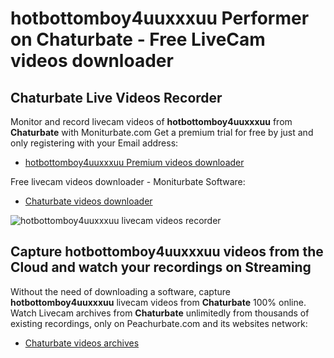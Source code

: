 # hotbottomboy4uuxxxuu Performer on Chaturbate - Free LiveCam videos downloader

## Chaturbate Live Videos Recorder

Monitor and record livecam videos of **hotbottomboy4uuxxxuu** from **Chaturbate** with Moniturbate.com
Get a premium trial for free by just and only registering with your Email address:
* [hotbottomboy4uuxxxuu Premium videos downloader](https://moniturbate.com/request-demo-licence-key.html)

Free livecam videos downloader - Moniturbate Software:
* [Chaturbate videos downloader](https://moniturbate.com/moniturbate-download-software.html)

![hotbottomboy4uuxxxuu livecam videos recorder](https://peachurnet.com/templates/moniturbate-software.png)


## Capture hotbottomboy4uuxxxuu videos from the Cloud and watch your recordings on Streaming

Without the need of downloading a software, capture **hotbottomboy4uuxxxuu** livecam videos from **Chaturbate** 100% online.
Watch Livecam archives from **Chaturbate** unlimitedly from thousands of existing recordings, only on Peachurbate.com and its websites network:
* [Chaturbate videos archives](https://peachurnet.com/)